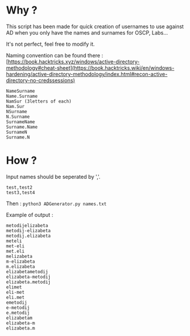 # Why ?

This script has been made for quick creation of usernames to use against AD when you only have the names and surnames for OSCP, Labs... 

It's not perfect, feel free to modify it.

Naming convention can be found there : [https://book.hacktricks.xyz/windows/active-directory-methodology#cheat-sheet](https://book.hacktricks.wiki/en/windows-hardening/active-directory-methodology/index.html#recon-active-directory-no-credssessions)

```
NameSurname
Name.Surname
NamSur (3letters of each)
Nam.Sur
NSurname
N.Surname
SurnameName
Surname.Name
SurnameN
Surname.N
```

# How ?

Input names should be seperated by ','.

```
test,test2
test3,test4
```

Then : `python3 ADGenerator.py names.txt`

Example of output : 

```
metodijelizabeta
metodij-elizabeta
metodij.elizabeta
meteli
met-eli
met.eli
melizabeta
m-elizabeta
m.elizabeta
elizabetametodij
elizabeta-metodij
elizabeta.metodij
elimet
eli-met
eli.met
emetodij
e-metodij
e.metodij
elizabetam
elizabeta-m
elizabeta.m
```
